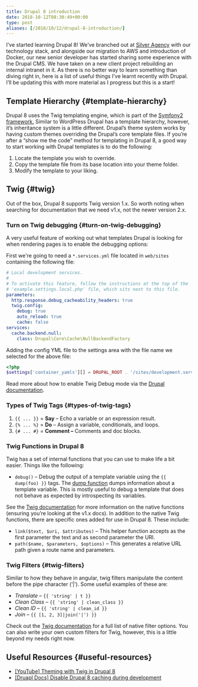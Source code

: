 ```yaml
---
title: Drupal 8 introduction
date: 2018-10-12T08:30:49+00:00
type: post
aliases: [/2018/10/12/drupal-8-introduction/]
---
```

I&#8217;ve started learning Drupal 8! We&#8217;ve branched out at [Silver Agency](https://silver.agency) with our technology stack, and alongside our migration to AWS and introduction of Docker, our new senior developer has started sharing some experience with the Drupal CMS. We have taken on a new client project rebuilding an internal intranet in it. As there is no better way to learn something than diving right in, here is a list of useful things I&#8217;ve learnt recently with Drupal. I&#8217;ll be updating this with more material as I progress but this is a start!

## Template Hierarchy {#template-hierarchy}

Drupal 8 uses the Twig templating engine, which is part of the <a href="http://symfony.com/" rel="nofollow">Symfony2 framework.</a> Similar to WordPress Drupal has a template hierarchy, however, it&#8217;s inheritance system is a little different. Drupal&#8217;s theme system works by having custom themes overriding the Drupal&#8217;s core template files. If you&#8217;re after a &#8220;show me the code&#8221; method for templating in Drupal 8, a good way to start working with Drupal templates is to do the following:

  1. Locate the template you wish to override.
  2. Copy the template file from its base location into your theme folder.
  3. Modify the template to your liking.

## Twig {#twig}

Out of the box, Drupal 8 supports Twig version 1.x. So worth noting when searching for documentation that we need v1.x, not the newer version 2.x.

### Turn on Twig debugging {#turn-on-twig-debugging}

A very useful feature of working out what templates Drupal is looking for when rendering pages is to enable the debugging options:

First we're going to need a `*.services.yml` file located in `web/sites` containing the following file:

```yml
# Local development services.
#
# To activate this feature, follow the instructions at the top of the
# 'example.settings.local.php' file, which sits next to this file.
parameters:
  http.response.debug_cacheability_headers: true
  twig.config:
    debug: true
    auto_reload: true
    cache: false
services:
  cache.backend.null:
    class: Drupal\Core\Cache\NullBackendFactory
```

Adding the config YML file to the settings area with the file name we selected for the above file:

```php
<?php
$settings['container_yamls'][] = DRUPAL_ROOT . '/sites/development.services.yml';
```

Read more about how to enable Twig Debug mode via the [Drupal documentation][2].

### Types of Twig Tags {#types-of-twig-tags}

  1. `{{ ... }}` = **Say** &#8211; Echo a variable or an expression result.
  2. `{% ... %}` = **Do** &#8211; Assign a variable, conditionals, and loops.
  3. `{# ... #}` = **Comment &#8211;** Comments and doc blocks.

### **Twig Functions in Drupal 8**

Twig has a set of internal functions that you can use to make life a bit easier. Things like the following:

  * `debug()` &#8211; Debug the output of a template variable using the `{{ dump(foo) }}` tags. The [dump function][3] dumps information about a template variable. This is mostly useful to debug a template that does not behave as expected by introspecting its variables.

See the [Twig documentation][4] for more information on the native functions (ensuring you&#8217;re looking at the v1.x docs). In addition to the native Twig functions, there are specific ones added for use in Drupal 8. These include:

  * `link($text, $uri, $attributes)` &#8211; This helper function accepts as the first parameter the text and as second parameter the URI.
  * `path($name, $parameters, $options)` &#8211; This generates a relative URL path given a route name and parameters.

### Twig Filters {#twig-filters}

Similar to how they behave in angular, twig filters manipulate the content before the pipe character (&#8216;|&#8217;). Some useful examples of these are:

  * _Translate_ &#8211; `{{ 'string' | t }}`
  * _Clean Class_ &#8211; `{{ 'string' | clean_class }}`
  * _Clean ID_ &#8211; `{{ 'string' | clean_id }}`
  * _Join_ &#8211; `{{ [1, 2, 3]|join('|') }}`

Check out the [Twig documentation][5] for a full list of native filter options. You can also write your own custom filters for Twig, however, this is a little beyond my needs right now.

## Useful Resources {#useful-resources}

  * [[YouTube] Theming with Twig in Drupal 8][6]
  * [[Druapl Docs] Disable Drupal 8 caching during development][7]

 [1]: https://silver.agency
 [2]: https://www.drupal.org/docs/8/theming/twig/debugging-twig-templates
 [3]: https://twig.symfony.com/doc/1.x/functions/dump.html
 [4]: https://twig.symfony.com/doc/2.x/functions/index.html
 [5]: https://twig.symfony.com/doc/1.x/
 [6]: https://www.youtube.com/watch?v=S0oJGy4a65Q
 [7]: https://www.drupal.org/node/2598914
